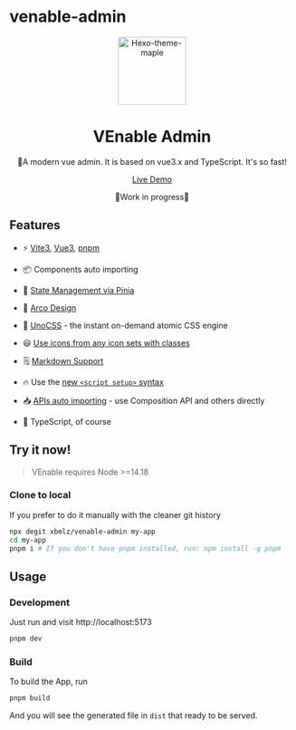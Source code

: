 # venable-admin

<p align='center'>
  <img src='https://raw.githubusercontent.com/xbmlz/venable-admin/main/public/logo.svg' alt='Hexo-theme-maple' width='120'/>
</p>

<h1 align="center">VEnable Admin</h1>


<p align="center">
🚀A modern vue admin. It is based on vue3.x and TypeScript. It's so fast!
</p>

<p align="center">
  <a href="https://xbmlz.github.io/venable-admin/">Live Demo</a>
</a>

<p align="center">
  🚧Work in progress🚧
</a>

## Features

- ⚡️ [Vite3](https://cn.vitejs.dev/), [Vue3](https://cn.vuejs.org/), [pnpm](https://pnpm.io/)

- 📦 Components auto importing

- 🍍 [State Management via Pinia](https://pinia.vuejs.org/)

- 📑 [Arco Design](https://arco.design/vue)

- 🎨 [UnoCSS](https://github.com/antfu/unocss) - the instant on-demand atomic CSS engine

- 😃 [Use icons from any icon sets with classes](https://github.com/antfu/unocss/tree/main/packages/preset-icons)

- 🗒 [Markdown Support](https://github.com/antfu/vite-plugin-vue-markdown)

- 🔥 Use the [new `<script setup>` syntax](https://github.com/vuejs/rfcs/pull/227)

- 📥 [APIs auto importing](https://github.com/antfu/unplugin-auto-import) - use Composition API and others directly

- 🦾 TypeScript, of course

## Try it now!

> VEnable requires Node >=14.18

### Clone to local

If you prefer to do it manually with the cleaner git history

```bash
npx degit xbmlz/venable-admin my-app
cd my-app
pnpm i # If you don't have pnpm installed, run: npm install -g pnpm
```

## Usage

### Development

Just run and visit http://localhost:5173

```bash
pnpm dev
```

### Build

To build the App, run

```bash
pnpm build
```

And you will see the generated file in `dist` that ready to be served.
